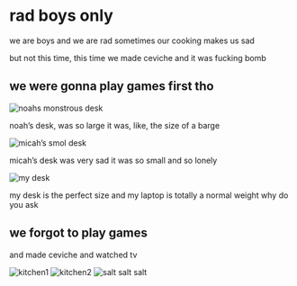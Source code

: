 # rad boys only
we are boys and we are rad
sometimes our cooking makes us sad

but not this time, this time we made ceviche and it was fucking bomb

## we were gonna play games first tho
![noahs monstrous desk](/photos/rad-boys-only/noah-desk.JPG)

noah’s desk, was so large
it was, like, the size of a barge

![micah’s smol desk](/photos/rad-boys-only/micah-desk.JPG)

micah’s desk was very sad
it was so small
and so lonely

![my desk](/photos/rad-boys-only/josiah-desk.JPG)

my desk is the perfect size and my laptop is totally a normal weight why do you ask 

##  we forgot to play games
and made ceviche and watched tv

![kitchen1](/photos/rad-boys-only/kitchen1.JPG)
![kitchen2](/photos/rad-boys-only/kitchen2.JPG)
![salt salt salt](/photos/rad-boys-only/salt.JPG)